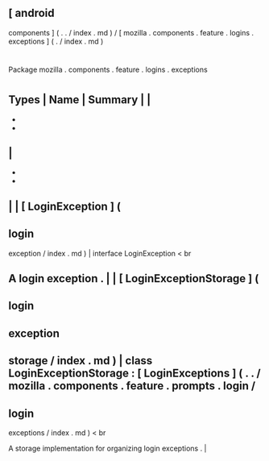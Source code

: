 [
android
-
components
]
(
.
.
/
index
.
md
)
/
[
mozilla
.
components
.
feature
.
logins
.
exceptions
]
(
.
/
index
.
md
)
#
#
Package
mozilla
.
components
.
feature
.
logins
.
exceptions
#
#
#
Types
|
Name
|
Summary
|
|
-
-
-
|
-
-
-
|
|
[
LoginException
]
(
-
login
-
exception
/
index
.
md
)
|
interface
LoginException
<
br
>
A
login
exception
.
|
|
[
LoginExceptionStorage
]
(
-
login
-
exception
-
storage
/
index
.
md
)
|
class
LoginExceptionStorage
:
[
LoginExceptions
]
(
.
.
/
mozilla
.
components
.
feature
.
prompts
.
login
/
-
login
-
exceptions
/
index
.
md
)
<
br
>
A
storage
implementation
for
organizing
login
exceptions
.
|
